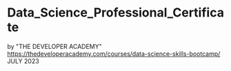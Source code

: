 # Data_Science_Professional_Certificate
by "THE DEVELOPER ACADEMY" https://thedeveloperacademy.com/courses/data-science-skills-bootcamp/
JULY 2023
